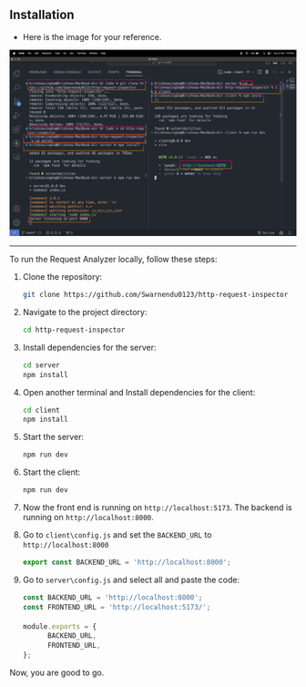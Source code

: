 ## Installation

- Here is the image for your reference.

![Installation Image](../assets/installation.png)

<hr>

To run the Request Analyzer locally, follow these steps:

1. Clone the repository:

   ```bash
   git clone https://github.com/Swarnendu0123/http-request-inspector
   ```
2. Navigate to the project directory:

   ```bash
   cd http-request-inspector
   ```
3. Install dependencies for the server:

   ```bash
   cd server
   npm install
   ```
4. Open another terminal and Install dependencies for the client:

   ```bash
   cd client
   npm install
   ```
5. Start the server:

   ```bash
   npm run dev
   ```
6. Start the client:

   ```bash
   npm run dev
   ```
7. Now the front end is running on `http://localhost:5173`. The backend is running on `http://localhost:8000`.

8. Go to `client\config.js` and set the `BACKEND_URL` to `http://localhost:8000`
   ```js
   export const BACKEND_URL = 'http://localhost:8000';
   ```
9.  Go to `server\config.js` and select all and paste the code:
    ```js
    const BACKEND_URL = 'http://localhost:8000';
    const FRONTEND_URL = 'http://localhost:5173/';

    module.exports = {
          BACKEND_URL,
          FRONTEND_URL,
    };
    ```

Now, you are good to go.
